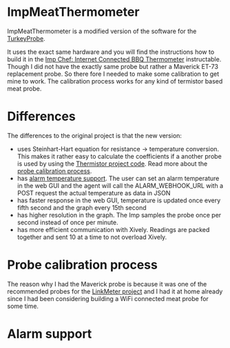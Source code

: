 ImpMeatThermometer
==================

ImpMeatThermometer is a modified version of the software for the [TurkeyProbe](https://github.com/electricimp/examples/tree/master/turkeyprobe).

It uses the exact same hardware and you will find the instructions how to build it in the [Imp Chef: Internet Connected BBQ Thermometer]( http://www.instructables.com/id/Imp-Chef-Internet-Connected-BBQ-Thermometer/) instructable. Though I did not have the exactly same probe but rather a Maverick ET-73 replacement probe. So there fore I needed to make some calibration to get mine to work. The calibration process works for any kind of termistor based meat probe.

Differences
===========

The differences to the original project is that the new version:
* uses Steinhart-Hart equation for resistance -> temperature conversion. This makes it rather easy to calculate the coefficients if a another probe is used by using the [Thermistor project code](http://thermistor.sourceforge.net/). Read more about the [probe calibration process](#anchors-probe-calibration-process).
* has [alarm temperature support](#anchors-alarm-support). The user can set an alarm temperature in the web GUI and the agent will call the ALARM_WEBHOOK_URL with a POST request the actual temperature as data in JSON
* has faster response in the web GUI, temperature is updated once every fifth second and the graph every 15th second
* has higher resolution in the graph. The Imp samples the probe once per second instead of once per minute.
* has more efficient communication with Xively. Readings are packed together and sent 10 at a time to not overload Xively.

Probe calibration process
=========================

The reason why I had the Maverick probe is because it was one of the recommended probes for the [LinkMeter project](https://github.com/CapnBry/HeaterMeter/wiki/HeaterMeter-Probes) and I had it at home already since I had been considering building a WiFi connected meat probe for some time. 

Alarm support
=============

